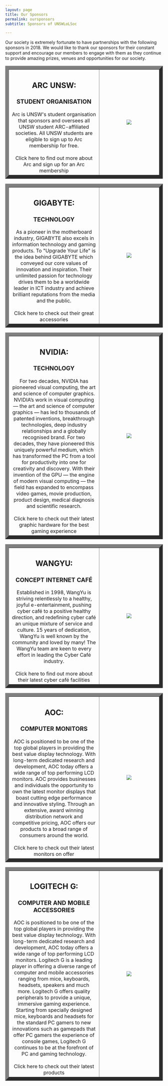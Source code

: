 ```yaml
---
layout: page
title: Our Sponsors
permalink: oursponsors
subtitle: Sponsors of UNSWLoLSoc

---
```

Our society is extremely fortunate to have partnerships with the following sponsors in 2018. We would like to thank our sponsors for their constant support and encourage our members to engage with them as they continue to provide amazing prizes, venues
and opportunities for our society.

<table border="11">
  <tr>
    <td style="width: 60%; text-align: center;">
      <h2><b> ARC UNSW:</b></h2>
      <h3> STUDENT ORGANISATION </h3>
      Arc is UNSW's student organisation that sponsors and oversees all UNSW student ARC-affiliated societies. All UNSW students are eligible to sign up to Arc membership for free.
      <br><br>Click here to find out more about Arc and sign up for an Arc membership
    </td>
    <td style="text-align: center;">
      <img src="https://xelus22.github.io/LoLSocWebpage/uploads/Arc (Black on White).jpg">
    </td>

  </tr>
</table>

<p></p>
<p></p>

<table border="11">
  <tr>
    <td style="width: 60%; text-align: center;">
      <h2><b> GIGABYTE:</b></h2>
      <h3> TECHNOLOGY </h3>
      As a pioneer in the motherboard industry, GIGABYTE also excels in information technology and gaming products. To "Upgrade Your Life" is the idea behind GIGABYTE which conveyed our core values of innovation and inspiration. Their unlimited passion for
      technology drives them to be a worldwide leader in ICT industry and achieve brilliant reputations from the media and the public.
      <br><br>Click here to check out their great accessories
    </td>
    <td style="text-align: center;">
      <img src="https://xelus22.github.io/LoLSocWebpage/uploads/Gigabyte.jpg">
    </td>

  </tr>
</table>

<p></p>
<p></p>

<table border="11">
  <tr>
    <td style="width: 60%; text-align: center;">
      <h2><b> NVIDIA:</b></h2>
      <h3> TECHNOLOGY </h3>
      For two decades, NVIDIA has pioneered visual computing, the art and science of computer graphics. NVIDIA’s work in visual computing — the art and science of computer graphics — has led to thousands of patented inventions, breakthrough technologies, deep
      industry relationships and a globally recognised brand. For two decades, they have pioneered this uniquely powerful medium, which has transformed the PC from a tool for productivity into one for creativity and discovery. With their invention of
      the GPU — the engine of modern visual computing — the field has expanded to encompass video games, movie production, product design, medical diagnosis and scientific research.
      <br><br>Click here to check out their latest graphic hardware for the best gaming experience
    </td>
    <td style="text-align: center;">
      <img src="https://xelus22.github.io/LoLSocWebpage/uploads/static1.squarespace.jpg">
    </td>

  </tr>
</table>

<p></p>
<p></p>

<table border="11">
  <tr>
    <td style="width: 60%; text-align: center;">
      <h2><b> WANGYU:</b></h2>
      <h3> CONCEPT INTERNET CAFÉ </h3>
      Established in 1998, WangYu is striving relentlessly to a healthy, joyful e-entertainment, pushing cyber café to a positive healthy direction, and redefining cyber café an unique mixture of service and culture. 15 years of dedication, WangYu is well known
      by the community and loved by many! The WangYu team are keen to every effort in leading the Cyber Café industry.
      <br><br>Click here to find out more about their latest cyber café facilities
    </td>
    <td style="text-align: center;">
      <img src="https://xelus22.github.io/LoLSocWebpage/uploads/WangYu.png">
    </td>

  </tr>
</table>

<p></p>
<p></p>

<table border="11">
  <tr>
    <td style="width: 60%; text-align: center;">
      <h2><b> AOC:</b></h2>
      <h3> COMPUTER MONITORS </h3>
      AOC is positioned to be one of the top global players in providing the best value display technology. With long-term dedicated research and development, AOC today offers a wide range of top performing LCD monitors. AOC provides businesses and individuals
      the opportunity to own the latest monitor displays that boast cutting edge performance and innovative styling. Through an extensive, award winning distribution network and competitive pricing, AOC offers our products to a broad range of consumers
      around the world.
      <br><br>Click here to check out their latest monitors on offer
    </td>
    <td style="text-align: center;">
      <img src="https://xelus22.github.io/LoLSocWebpage/uploads/logo-blue.png">
    </td>

  </tr>
</table>

<p></p>
<p></p>

<table border="11">
  <tr>
    <td style="width: 60%; text-align: center;">
      <h2><b> LOGITECH G:</b></h2>
      <h3> COMPUTER AND MOBILE ACCESSORIES </h3>
      AOC is positioned to be one of the top global players in providing the best value display technology. With long-term dedicated research and development, AOC today offers a wide range of top performing LCD monitors. Logitech G is a leading player in offering
      a diverse range of computer and mobile accessories ranging from mice, keyboards, headsets, speakers and much more. Logitech G offers quality peripherals to provide a unique, immersive gaming experience. Starting from specially designed mice, keyboards
      and headsets for the standard PC gamers to new innovations such as gamepads that offer PC gamers the experience of console games, Logitech G continues to be at the forefront of PC and gaming technology.
      <br><br>Click here to check out their latest products
    </td>
    <td style="text-align: center;">
      <img src="https://xelus22.github.io/LoLSocWebpage/uploads/89yCgDMw.png">
    </td>

  </tr>
</table>

<p></p>
<p></p>

